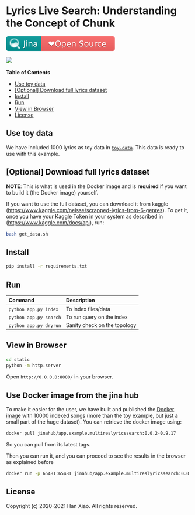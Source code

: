 
# Lyrics Live Search: Understanding the Concept of Chunk

[![Jina](https://github.com/jina-ai/jina/blob/master/.github/badges/jina-badge.svg?raw=true  "We fully commit to open-source")](https://get.jina.ai)

[![](demo.gif)](https://www.youtube.com/watch?v=GzufeV8AY_w)

<!-- START doctoc generated TOC please keep comment here to allow auto update -->
<!-- DON'T EDIT THIS SECTION, INSTEAD RE-RUN doctoc TO UPDATE -->
**Table of Contents**

- [Use toy data](#use-toy-data)
- [[Optional] Download full lyrics dataset](#optional-download-full-lyrics-dataset)
- [Install](#install)
- [Run](#run)
- [View in Browser](#view-in-browser)
- [License](#license)

<!-- END doctoc generated TOC please keep comment here to allow auto update -->


## Use toy data

We have included 1000 lyrics as toy data in [`toy-data`](toy-data).
This data is ready to use with this example.

## [Optional] Download full lyrics dataset

**NOTE**: This is what is used in the Docker image and is **required** if you want to build it (the Docker image) yourself. 

If you want to use the full dataset, you can download it from kaggle (https://www.kaggle.com/neisse/scrapped-lyrics-from-6-genres).
To get it, once you have your Kaggle Token in your system as described in (https://www.kaggle.com/docs/api), run:

```bash
bash get_data.sh
```

## Install

```bash
pip install -r requirements.txt
```

## Run

| Command | Description |
| :--- | :--- |
| ``python app.py index`` | To index files/data |
| ``python app.py search`` | To run query on the index |
| ``python app.py dryrun`` | Sanity check on the topology |

## View in Browser

```bash
cd static
python -m http.server
```

Open `http://0.0.0.0:8000/` in your browser.

## Use Docker image from the jina hub

To make it easier for the user, we have built and published the [Docker image](https://hub.docker.com/r/jinahub/app.example.multireslyricssearch) with 10000 indexed songs (more than the toy example, but just a small part of the huge dataset).
You can retrieve the docker image using:

```bash
docker pull jinahub/app.example.multireslyricssearch:0.0.2-0.9.17
```
So you can pull from its latest tags.

Then you can run it, and you can proceed to see the results in the browser as explained before

```bash
docker run -p 65481:65481 jinahub/app.example.multireslyricssearch:0.0.2-0.9.17
```


## License

Copyright (c) 2020-2021 Han Xiao. All rights reserved.


